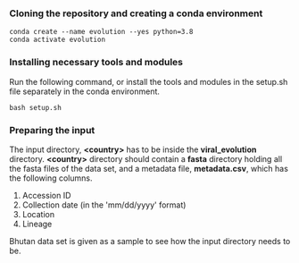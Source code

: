 <h3>Cloning the repository and creating a conda environment</h3>

```
conda create --name evolution --yes python=3.8
conda activate evolution
```

<h3>Installing necessary tools and modules</h3>

Run the following command, or install the tools and modules in the setup.sh file separately in the conda environment.
```
bash setup.sh
```

<h3>Preparing the input</h3>

The input directory, **\<country\>** has to be inside the **viral_evolution** directory. **\<country\>** directory should contain a **fasta** directory holding all the fasta files of the data set, and a metadata file, **metadata.csv**, which has the following columns.
1. Accession ID
2. Collection date (in the 'mm/dd/yyyy' format)
3. Location
4. Lineage

Bhutan data set is given as a sample to see how the input directory needs to be.
